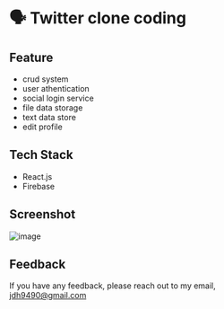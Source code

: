 # 🗣 Twitter clone coding

## Feature
- crud system
- user athentication
- social login service
- file data storage
- text data store
- edit profile

## Tech Stack
- React.js
- Firebase

## Screenshot
![image](https://user-images.githubusercontent.com/76399021/218107962-503cfb67-26c5-4445-b719-01b53ed3ac88.jpeg)

## Feedback
If you have any feedback, please reach out to my email, <jdh9490@gmail.com>


